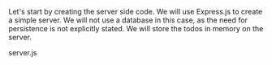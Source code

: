 Let's start by creating the server side code. We will use Express.js to create a simple server. We will not use a database in this case, as the need for persistence is not explicitly stated. We will store the todos in memory on the server.

server.js

